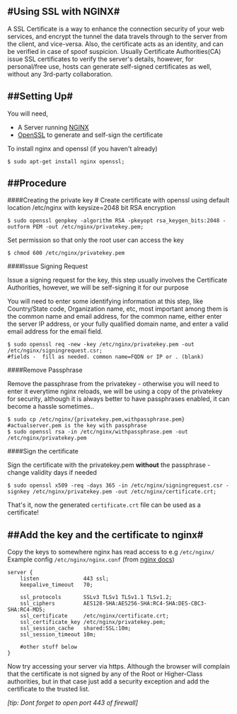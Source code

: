 #Using SSL with NGINX#
---

A SSL Certificate is a way to enhance the connection security of your web services,
and encrypt the tunnel the data travels through to the server from the client, and
vice-versa. Also, the certificate acts as an identity, and can be verified in case of
spoof suspicion. Usually Certificate Authorities(CA) issue SSL certificates to verify the
server's details, however, for personal/free use, hosts can generate self-signed
certificates as well, without any 3rd-party collaboration.

##Setting Up#
---

You will need,

* A Server running [NGINX][1]
* [OpenSSL][2] to generate and self-sign the certificate

To install nginx and openssl (if you haven't already)

    $ sudo apt-get install nginx openssl;

##Procedure
---

####Creating the private key #
Create certificate with openssl using default location /etc/nginx with keysize=2048 bit RSA encryption

	$ sudo openssl genpkey -algorithm RSA -pkeyopt rsa_keygen_bits:2048 -outform PEM -out /etc/nginx/privatekey.pem;

Set permission so that only the root user can access the key

    $ chmod 600 /etc/nginx/privatekey.pem

####Issue Signing Request

Issue a signing request for the key, this step usually involves the Certificate
Authorities, however, we will be self-signing it for our purpose

You will need to enter some identifying information at this step, like Country/State
code, Organization name, etc, most important among them is the common name and email
address, for the common name, either enter the server IP address, or your fully
qualified domain name, and enter a valid email address for the email field.

	$ sudo openssl req -new -key /etc/nginx/privatekey.pem -out /etc/nginx/signingrequest.csr;
	#fields -  fill as needed. common name=FQDN or IP or . (blank)

####Remove Passphrase

Remove the passphrase from the privatekey - otherwise you will need to enter it 
everytime nginx reloads, we will be using a copy of the privatekey for security,
although it is always better to have passphrases enabled, it can become a hassle
sometimes..

	$ sudo cp /etc/nginx/{privatekey.pem,withpassphrase.pem} #actualserver.pem is the key with passphrase
	$ sudo openssl rsa -in /etc/nginx/withpassphrase.pem -out /etc/nginx/privatekey.pem

####Sign the certificate

Sign the certificate with the privatekey.pem **without** the passphrase - change validity days if needed

	$ sudo openssl x509 -req -days 365 -in /etc/nginx/signingrequest.csr -signkey /etc/nginx/privatekey.pem -out /etc/nginx/certificate.crt;

That's it, now the generated `certificate.crt` file can be used as a certificate!

##Add the key and the certificate to nginx#
---
Copy the keys to somewhere nginx has read access to e.g `/etc/nginx/`
Example config `/etc/nginx/nginx.conf` (from [nginx docs][3])

	server {
		listen              443 ssl;
		keepalive_timeout   70;

		ssl_protocols       SSLv3 TLSv1 TLSv1.1 TLSv1.2;
		ssl_ciphers         AES128-SHA:AES256-SHA:RC4-SHA:DES-CBC3-SHA:RC4-MD5;
		ssl_certificate     /etc/nginx/certificate.crt;
		ssl_certificate_key /etc/nginx/privatekey.pem;
		ssl_session_cache   shared:SSL:10m;
		ssl_session_timeout 10m;

		#other stuff below
	}

Now try accessing your server via https. Although the browser will complain that the
certificate is not signed by any of the Root or Higher-Class authorities, but in 
that case just add a security exception and add the certificate to the trusted list.

*[tip: Dont forget to open port 443 of firewall]*

[1]: http://nginx.org/
[2]: https://www.openssl.org/
[3]: http://nginx.org/docs

